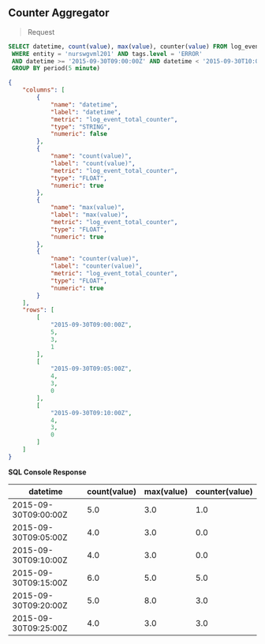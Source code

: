 ## Counter Aggregator

> Request

```sql
SELECT datetime, count(value), max(value), counter(value) FROM log_event_total_counter 
 WHERE entity = 'nurswgvml201' AND tags.level = 'ERROR' 
 AND datetime >= '2015-09-30T09:00:00Z' AND datetime < '2015-09-30T10:00:00Z' 
 GROUP BY period(5 minute)
```

```json
{
    "columns": [
        {
            "name": "datetime",
            "label": "datetime",
            "metric": "log_event_total_counter",
            "type": "STRING",
            "numeric": false
        },
        {
            "name": "count(value)",
            "label": "count(value)",
            "metric": "log_event_total_counter",
            "type": "FLOAT",
            "numeric": true
        },
        {
            "name": "max(value)",
            "label": "max(value)",
            "metric": "log_event_total_counter",
            "type": "FLOAT",
            "numeric": true
        },
        {
            "name": "counter(value)",
            "label": "counter(value)",
            "metric": "log_event_total_counter",
            "type": "FLOAT",
            "numeric": true
        }
    ],
    "rows": [
        [
            "2015-09-30T09:00:00Z",
            5,
            3,
            1
        ],
        [
            "2015-09-30T09:05:00Z",
            4,
            3,
            0
        ],
        [
            "2015-09-30T09:10:00Z",
            4,
            3,
            0
        ]
    ]
}
```

**SQL Console Response**

| datetime             | count(value) | max(value) | counter(value) | 
|----------------------|--------------|------------|----------------| 
| 2015-09-30T09:00:00Z | 5.0          | 3.0        | 1.0            | 
| 2015-09-30T09:05:00Z | 4.0          | 3.0        | 0.0            | 
| 2015-09-30T09:10:00Z | 4.0          | 3.0        | 0.0            | 
| 2015-09-30T09:15:00Z | 6.0          | 5.0        | 5.0            | 
| 2015-09-30T09:20:00Z | 5.0          | 8.0        | 3.0            | 
| 2015-09-30T09:25:00Z | 4.0          | 3.0        | 3.0            | 
